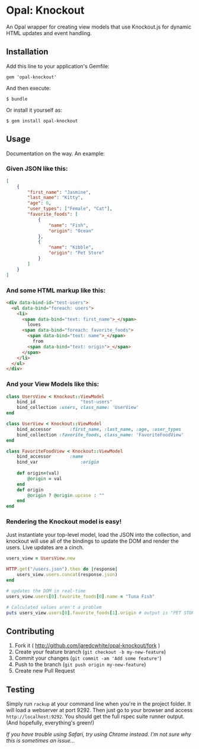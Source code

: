 # Opal: Knockout

An Opal wrapper for creating view models that use Knockout.js for dynamic HTML updates and event handling.

## Installation

Add this line to your application's Gemfile:

    gem 'opal-knockout'

And then execute:

    $ bundle

Or install it yourself as:

    $ gem install opal-knockout

## Usage

Documentation on the way. An example:

### Given JSON like this:

```json
[
	{
		"first_name": "Jasmine",
		"last_name": "Kitty",
		"age": 6,
		"user_types": ["Female", "Cat"],
		"favorite_foods": [
			{
				"name": "Fish",
				"origin": "Ocean"
			},
			{
				"name": "Kibble",
				"origin": "Pet Store"
			}
		]
	}
]
```

### And some HTML markup like this:

```html
<div data-bind-id="test-users">
  <ul data-bind="foreach: users">
    <li>
      <span data-bind="text: first_name">_</span>
        loves
      <span data-bind="foreach: favorite_foods">
        <span data-bind="text: name">_</span>
          from
        <span data-bind="text: origin">_</span>
      </span>
    </li>
  </ul>
</div>
```

### And your View Models like this:

```ruby
class UsersView < Knockout::ViewModel
	bind_id					"test-users"
	bind_collection :users, class_name: 'UserView'
end

class UserView < Knockout::ViewModel
	bind_accessor		:first_name, :last_name, :age, :user_types
	bind_collection :favorite_foods, class_name: 'FavoriteFoodView'
end

class FavoriteFoodView < Knockout::ViewModel
	bind_accessor		:name
	bind_var				:origin
	
	def origin=(val)
		@origin = val
	end
	def origin
		@origin ? @origin.upcase : ""
	end
end
```

### Rendering the Knockout model is easy!

Just instantiate your top-level model, load the JSON into the collection, and knockout will use all of the bindings to update the DOM and render the users. Live updates are a cinch.

```ruby
users_view = UsersView.new
		
HTTP.get("/users.json").then do |response|
	users_view.users.concat(response.json)
end

# updates the DOM in real-time
users_view.users[0].favorite_foods[0].name = "Tuna Fish"

# Calculated values aren't a problem
puts users_view.users[0].favorite_foods[1].origin # output is "PET STORE"
```


## Contributing

1. Fork it ( http://github.com/jaredcwhite/opal-knockout/fork )
2. Create your feature branch (`git checkout -b my-new-feature`)
3. Commit your changes (`git commit -am 'Add some feature'`)
4. Push to the branch (`git push origin my-new-feature`)
5. Create new Pull Request

## Testing

Simply run `rackup` at your command line when you're in the project folder. It will load a webserver at port 9292. Then just go to your browser and access `http://localhost:9292`. You should get the full rspec suite runner output. (And hopefully, everything's green!)

_If you have trouble using Safari, try using Chrome instead. I'm not sure why this is sometimes an issue..._